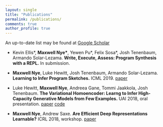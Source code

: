 ```yaml
---
layout: single
title: "Publications"
permalink: /publications/
comments: true
author_profile: true
---
```


An up-to-date list may be found at [Google Scholar](https://scholar.google.com/citations?user=NsuX8R8AAAAJ&hl=en)
- Kevin Ellis\*, **Maxwell Nye\***, Yewen Pu\*, Felix Sosa\*, Josh Tenenbaum, Armando Solar-Lezama. **Write, Execute, Assess: Program Synthesis with a REPL.** In submission.

- **Maxwell Nye**, Luke Hewitt, Josh Tenenbaum, Armando Solar-Lezama. **Learning to Infer Program Sketches.** ICML 2019. [paper](https://arxiv.org/pdf/1902.06349.pdf)

- Luke Hewitt, **Maxwell Nye**, Andreea Gane, Tommi Jaakkola, Josh Tenenbaum. **The Variational Homoencoder: Learng to Infer High-Capacity Generative Models from Few Examples.** UAI 2018, oral presentation. [paper](https://arxiv.org/pdf/1807.08919.pdf) [code](https://github.com/insperatum/vhe)

- **Maxwell Nye**, Andrew Saxe. **Are Efficient Deep Representations Learnable?** ICRL 2018, workshop. [paper](https://arxiv.org/pdf/1807.06399.pdf)
